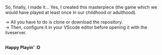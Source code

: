 So, finally, I made it... Yes, I created this masterpiece (the game which we would have played at least once in our childhood or adulthood). <br/>

 -> All you have to do is clone or download the repository.<br />
 -> Then, configure it in your VScode editor before opening it with the liveserver. <br />
 <br/>
 
 **Happy Playin'  :D**
